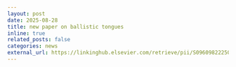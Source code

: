 ```yaml
---
layout: post
date: 2025-08-28
title: new paper on ballistic tongues
inline: true
related_posts: false
categories: news
external_url: https://linkinghub.elsevier.com/retrieve/pii/S0960982225010309
---
```

